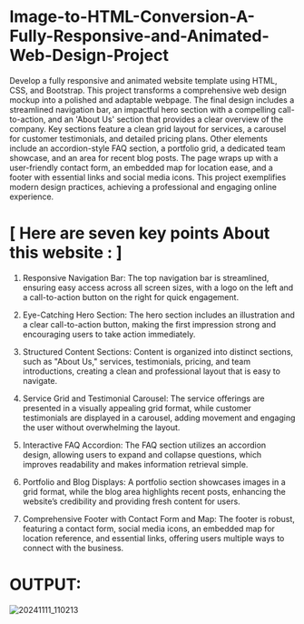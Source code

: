 # Image-to-HTML-Conversion-A-Fully-Responsive-and-Animated-Web-Design-Project
Develop a fully responsive and animated website template using HTML, CSS, and Bootstrap. This project transforms a comprehensive web design mockup into a polished and adaptable webpage. The final design includes a streamlined navigation bar, an impactful hero section with a compelling call-to-action, and an 'About Us' section that provides a clear overview of the company. Key sections feature a clean grid layout for services, a carousel for customer testimonials, and detailed pricing plans. Other elements include an accordion-style FAQ section, a portfolio grid, a dedicated team showcase, and an area for recent blog posts. The page wraps up with a user-friendly contact form, an embedded map for location ease, and a footer with essential links and social media icons. This project exemplifies modern design practices, achieving a professional and engaging online experience.

# [ Here are seven key points About this website : ]

1. Responsive Navigation Bar: The top navigation bar is streamlined, ensuring easy access across all screen sizes, with a logo on the left and a call-to-action button on the right for quick engagement.

3. Eye-Catching Hero Section: The hero section includes an illustration and a clear call-to-action button, making the first impression strong and encouraging users to take action immediately.

4. Structured Content Sections: Content is organized into distinct sections, such as "About Us," services, testimonials, pricing, and team introductions, creating a clean and professional layout that is easy to navigate.

5. Service Grid and Testimonial Carousel: The service offerings are presented in a visually appealing grid format, while customer testimonials are displayed in a carousel, adding movement and engaging the user without overwhelming the layout.

6. Interactive FAQ Accordion: The FAQ section utilizes an accordion design, allowing users to expand and collapse questions, which improves readability and makes information retrieval simple.

7. Portfolio and Blog Displays: A portfolio section showcases images in a grid format, while the blog area highlights recent posts, enhancing the website’s credibility and providing fresh content for users.

8. Comprehensive Footer with Contact Form and Map: The footer is robust, featuring a contact form, social media icons, an embedded map for location reference, and essential links, offering users multiple ways to connect with the business.


# OUTPUT:

![20241111_110213](https://github.com/user-attachments/assets/f7c43d76-7096-47a0-9bec-4fee3287a94a)
